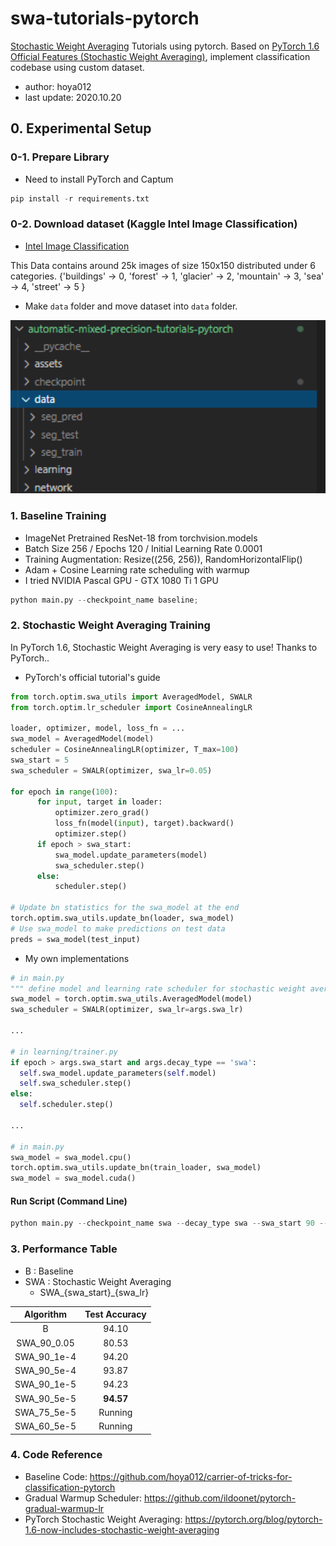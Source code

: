 
# swa-tutorials-pytorch
[Stochastic Weight Averaging](https://arxiv.org/abs/1803.05407) Tutorials using pytorch. Based on [PyTorch 1.6 Official Features (Stochastic Weight Averaging)](https://pytorch.org/blog/pytorch-1.6-now-includes-stochastic-weight-averaging/), implement classification codebase using custom dataset. 

- author: hoya012  
- last update: 2020.10.20

## 0. Experimental Setup 
### 0-1. Prepare Library
- Need to install PyTorch and Captum

```python
pip install -r requirements.txt
```

### 0-2. Download dataset (Kaggle Intel Image Classification)

- [Intel Image Classification](https://www.kaggle.com/puneet6060/intel-image-classification/)

This Data contains around 25k images of size 150x150 distributed under 6 categories.
{'buildings' -> 0,
'forest' -> 1,
'glacier' -> 2,
'mountain' -> 3,
'sea' -> 4,
'street' -> 5 }

- Make `data` folder and move dataset into `data` folder.

<p align="center">
  <img width="1200" src="/assets/data_folder.PNG">
</p>

### 1. Baseline Training 
- ImageNet Pretrained ResNet-18 from torchvision.models
- Batch Size 256 / Epochs 120 / Initial Learning Rate 0.0001
- Training Augmentation: Resize((256, 256)), RandomHorizontalFlip()
- Adam + Cosine Learning rate scheduling with warmup
- I tried NVIDIA Pascal GPU - GTX 1080 Ti 1 GPU

```python
python main.py --checkpoint_name baseline;
```

### 2. Stochastic Weight Averaging Training 

In PyTorch 1.6, Stochastic Weight Averaging is very easy to use! Thanks to PyTorch..

- PyTorch's official tutorial's guide
```python
from torch.optim.swa_utils import AveragedModel, SWALR
from torch.optim.lr_scheduler import CosineAnnealingLR

loader, optimizer, model, loss_fn = ...
swa_model = AveragedModel(model)
scheduler = CosineAnnealingLR(optimizer, T_max=100)
swa_start = 5
swa_scheduler = SWALR(optimizer, swa_lr=0.05)

for epoch in range(100):
      for input, target in loader:
          optimizer.zero_grad()
          loss_fn(model(input), target).backward()
          optimizer.step()
      if epoch > swa_start:
          swa_model.update_parameters(model)
          swa_scheduler.step()
      else:
          scheduler.step()

# Update bn statistics for the swa_model at the end
torch.optim.swa_utils.update_bn(loader, swa_model)
# Use swa_model to make predictions on test data 
preds = swa_model(test_input)
```

- My own implementations
```python
# in main.py
""" define model and learning rate scheduler for stochastic weight averaging """
swa_model = torch.optim.swa_utils.AveragedModel(model)
swa_scheduler = SWALR(optimizer, swa_lr=args.swa_lr)

...  

# in learning/trainer.py
if epoch > args.swa_start and args.decay_type == 'swa':
  self.swa_model.update_parameters(self.model)
  self.swa_scheduler.step()
else:
  self.scheduler.step()

...

# in main.py
swa_model = swa_model.cpu()
torch.optim.swa_utils.update_bn(train_loader, swa_model)
swa_model = swa_model.cuda() 
```

#### Run Script (Command Line)
```python
python main.py --checkpoint_name swa --decay_type swa --swa_start 90 --swa_lr 5e-5;
```

### 3. Performance Table
- B : Baseline
- SWA : Stochastic Weight Averaging
    - SWA_{swa_start}_{swa_lr}

|   Algorithm  | Test Accuracy |  
|:------------:|:-------------:|  
|      B       |      94.10    |  
|  SWA_90_0.05 |      80.53    |  
|  SWA_90_1e-4 |      94.20    |  
|  SWA_90_5e-4 |      93.87    |  
|  SWA_90_1e-5 |      94.23    |  
|  SWA_90_5e-5 |    **94.57**  |  
|  SWA_75_5e-5 |     Running   |  
|  SWA_60_5e-5 |     Running   |  

### 4. Code Reference
- Baseline Code: https://github.com/hoya012/carrier-of-tricks-for-classification-pytorch
- Gradual Warmup Scheduler: https://github.com/ildoonet/pytorch-gradual-warmup-lr
- PyTorch Stochastic Weight Averaging: https://pytorch.org/blog/pytorch-1.6-now-includes-stochastic-weight-averaging